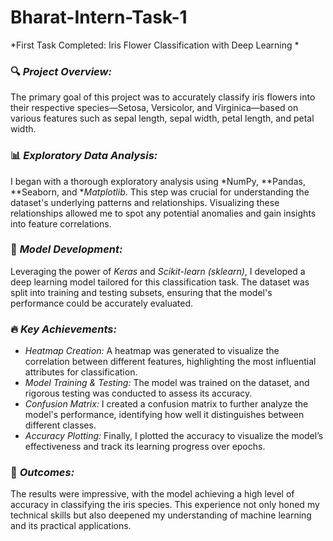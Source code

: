 # Bharat-Intern-Task-1
 *First Task Completed: Iris Flower Classification with Deep Learning * 

### 🔍 *Project Overview:*
The primary goal of this project was to accurately classify iris flowers into their respective species—Setosa, Versicolor, and Virginica—based on various features such as sepal length, sepal width, petal length, and petal width.

### 📊 *Exploratory Data Analysis:*
I began with a thorough exploratory analysis using *NumPy, **Pandas, **Seaborn, and **Matplotlib*. This step was crucial for understanding the dataset's underlying patterns and relationships. Visualizing these relationships allowed me to spot any potential anomalies and gain insights into feature correlations.

### 🧠 *Model Development:*
Leveraging the power of *Keras* and *Scikit-learn (sklearn)*, I developed a deep learning model tailored for this classification task. The dataset was split into training and testing subsets, ensuring that the model's performance could be accurately evaluated.

### 🔥 *Key Achievements:*
- *Heatmap Creation:* A heatmap was generated to visualize the correlation between different features, highlighting the most influential attributes for classification.
- *Model Training & Testing:* The model was trained on the dataset, and rigorous testing was conducted to assess its accuracy.
- *Confusion Matrix:* I created a confusion matrix to further analyze the model's performance, identifying how well it distinguishes between different classes.
- *Accuracy Plotting:* Finally, I plotted the accuracy to visualize the model’s effectiveness and track its learning progress over epochs.

### 🚀 *Outcomes:*
The results were impressive, with the model achieving a high level of accuracy in classifying the iris species. This experience not only honed my technical skills but also deepened my understanding of machine learning and its practical applications.





